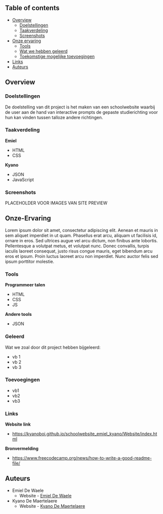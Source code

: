 ## Table of contents

- [Overview](#overview)
  - [Doelstellingen](#doelstellingen)
  - [Taakverdeling](#taakverdeling)
  - [Screenshots](#screenshots)
- [Onze ervaring](#onze-ervaring)
  - [Tools](#tools)
  - [Wat we hebben geleerd](#geleerd)
  - [Toekomstige mogelijke toevoegingen](#toevoegingen)
- [Links](#links)
- [Auteurs](#auteurs)

## Overview

### Doelstellingen

De doelstelling van dit project is het maken van een schoolwebsite waarbij de user aan de hand van interactive prompts de gepaste studierichting voor hun kan vinden tussen talloze andere richtingen.

### Taakverdeling

**Emiel**

  - HTML 
  - CSS

**Kyano**

  - JSON  
  - JavaScript

### Screenshots

PLACEHOLDER VOOR IMAGES VAN SITE PREVIEW

## Onze-Ervaring

Lorem ipsum dolor sit amet, consectetur adipiscing elit. Aenean et mauris in sem aliquet imperdiet in ut quam. Phasellus erat arcu, aliquam ut facilisis id, ornare in eros. Sed ultrices augue vel arcu dictum, non finibus ante lobortis. 
Pellentesque a volutpat metus, et volutpat nunc. Donec convallis, turpis iaculis laoreet consequat, justo risus congue mauris, eget bibendum arcu eros et ipsum. Proin luctus laoreet arcu non imperdiet. Nunc auctor felis sed ipsum porttitor molestie.

### Tools

**Programmeer talen**
- HTML
- CSS
- JS

**Andere tools**
- JSON

### Geleerd

Wat we zoal door dit project hebben bijgeleerd:

- vb 1
- vb 2
- vb 3

### Toevoegingen

- vb1
- vb2
- vb3

### Links

**Website link**
- https://kyanoboi.github.io/schoolwebsite_emiel_kyano/Website/index.html

**Bronvermelding**
- https://www.freecodecamp.org/news/how-to-write-a-good-readme-file/

## Auteurs
- Emiel De Waele
  - Website - [Emiel De Waele](emieledw.tk)
- Kyano De Maertelaere
  - Website - [Kyano De Maertelaere](kyanodm.be)
